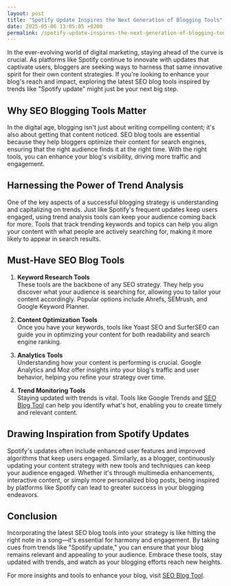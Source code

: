 ```yaml
---
layout: post
title: "Spotify Update Inspires the Next Generation of Blogging Tools"
date: 2025-05-06 13:05:05 +0200
permalink: /spotify-update-inspires-the-next-generation-of-blogging-tools/
---
```



In the ever-evolving world of digital marketing, staying ahead of the curve is crucial. As platforms like Spotify continue to innovate with updates that captivate users, bloggers are seeking ways to harness that same innovative spirit for their own content strategies. If you're looking to enhance your blog's reach and impact, exploring the latest SEO blog tools inspired by trends like "Spotify update" might just be your next big step.

## Why SEO Blogging Tools Matter

In the digital age, blogging isn't just about writing compelling content; it's also about getting that content noticed. SEO blog tools are essential because they help bloggers optimize their content for search engines, ensuring that the right audience finds it at the right time. With the right tools, you can enhance your blog's visibility, driving more traffic and engagement.

## Harnessing the Power of Trend Analysis

One of the key aspects of a successful blogging strategy is understanding and capitalizing on trends. Just like Spotify's frequent updates keep users engaged, using trend analysis tools can keep your audience coming back for more. Tools that track trending keywords and topics can help you align your content with what people are actively searching for, making it more likely to appear in search results.

## Must-Have SEO Blog Tools

1. **Keyword Research Tools**  
   These tools are the backbone of any SEO strategy. They help you discover what your audience is searching for, allowing you to tailor your content accordingly. Popular options include Ahrefs, SEMrush, and Google Keyword Planner.

2. **Content Optimization Tools**  
   Once you have your keywords, tools like Yoast SEO and SurferSEO can guide you in optimizing your content for both readability and search engine ranking.

3. **Analytics Tools**  
   Understanding how your content is performing is crucial. Google Analytics and Moz offer insights into your blog's traffic and user behavior, helping you refine your strategy over time.

4. **Trend Monitoring Tools**  
   Staying updated with trends is vital. Tools like Google Trends and [SEO Blog Tool](https://seoblogtool.com/) can help you identify what's hot, enabling you to create timely and relevant content.

## Drawing Inspiration from Spotify Updates

Spotify's updates often include enhanced user features and improved algorithms that keep users engaged. Similarly, as a blogger, continuously updating your content strategy with new tools and techniques can keep your audience engaged. Whether it's through multimedia enhancements, interactive content, or simply more personalized blog posts, being inspired by platforms like Spotify can lead to greater success in your blogging endeavors.

## Conclusion

Incorporating the latest SEO blog tools into your strategy is like hitting the right note in a song—it's essential for harmony and engagement. By taking cues from trends like "Spotify update," you can ensure that your blog remains relevant and appealing to your audience. Embrace these tools, stay updated with trends, and watch as your blogging efforts reach new heights.

For more insights and tools to enhance your blog, visit [SEO Blog Tool](https://seoblogtool.com/).